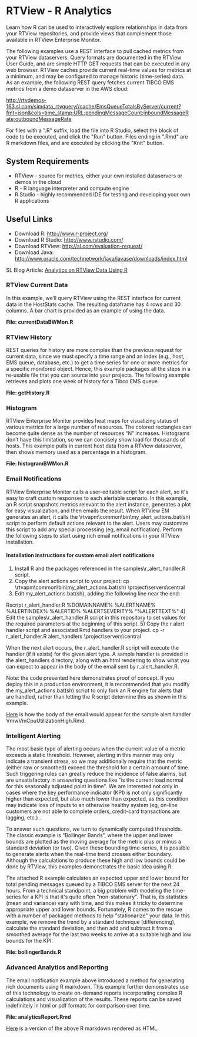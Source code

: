 # RTView - R Analytics

Learn how R can be used to interactively explore relationships in data from your RTView repositories, and provide views that complement those available in RTView Enterprise Monitor.
 
The following examples use a REST interface to pull cached metrics from your RTView dataservers. Query formats are documented in the RTView User Guide, and are simple HTTP GET requests that can be executed in any web browser. RTView caches provide current real-time values for metrics at a minimum, and may be configured to manage historic (time-series) data. As an example, the following REST query fetches current TIBCO EMS metrics from a demo dataserver in the AWS cloud:

http://rtvdemos-163.sl.com/simdata_rtvquery//cache/EmsQueueTotalsByServer/current?fmt=json&cols=time_stamp;URL;pendingMessageCount;inboundMessageRate;outboundMessageRate

For files with a ".R" suffix, load the file into R Studio, select the block of code to be executed, and click the "Run" button. Files ending in ".Rmd" are R markdown files, and are executed by clicking the "Knit" button.

## System Requirements

* RTView		- source for metrics, either your own installed dataservers or demos in the cloud
* R				- R language interpreter and compute engine
* R Studio		- highly recommended IDE for testing and developing your own R applications

## Useful Links

* Download R: http://www.r-project.org/
* Download R Studio: http://www.rstudio.com/
* Download RTView: http://sl.com/evaluation-request/
* Download Java: http://www.oracle.com/technetwork/java/javase/downloads/index.html

SL Blog Article: [Analytics on RTView Data Using R](http://sl.com/1700-2/)


### RTView Current Data

In this example, we’ll query RTView using the REST interface for current data in the HostStats cache. The resulting dataframe has 4 rows and 30 columns. A bar chart is provided as an example of using the data.

**File: currentDataBWMon.R**

### RTView History

REST queries for history are more complex than the previous request for current data, since we must specify a time range and an index (e.g., host, EMS queue, database, etc.) to get a time series for one or more metrics for a specific monitored object. Hence, this example packages all the steps in a re-usable file that you can source into your projects. The following example retrieves and plots one week of history for a Tibco EMS queue.

**File: getHistory.R**

### Histogram

RTView Enterprise Monitor provides heat maps for visualizing status of various metrics for a large number of resources. The colored rectangles can become quite dense as the number of resources “N” increases. Histograms don’t have this limitation, so we can concisely show load for thousands of hosts. This example pulls in current host data from a RTView dataserver, then shows memory used as a percentage in a histogram.

**File: histogramBWMon.R**

### Email Notifications

RTView Enterprise Monitor calls a user-editable script for each alert, so it's easy to craft custom responses to each alertable scenario. In this example, an R script snapshots metrics relevant to the alert instance, generates a plot for easy visualization, and then emails the result. When RTView EM generates an alert, it calls the \rtvapm\common\bin\my_alert_actions.bat(sh) script to perform default actions relevant to the alert. Users may customize this script to add any special processing (eg, email notification). Perform the following steps to start using rich email notifications in your RTView installation.

#### Installation instructions for custom email alert notifications
1) Install R and the packages referenced in the samples\r_alert_handler.R script. 
2) Copy the alert actions script to your project:
cp <path>\rtvapm\common\bin\my_alert_actions.bat(sh) <your project path>\project\servers\central
3) Edit my_alert_actions.bat(sh), adding the following line near the end:

Rscript r_alert_handler.R %DOMAINNAME% %ALERTNAME% %ALERTINDEX% %ALERTID% %ALERTSEVERITY% "%ALERTTEXT%"
4) Edit the samples\r_alert_handler.R script in this repository to set values for the required parameters at the beginning of this script.
5) Copy the r alert handler script and associated Rmd handlers to your project.
cp -r r_alert_handler.R alert_handlers <your project path>\project\servers\central

When the next alert occurs, the r_alert_handler.R script will execute the handler (if it exists) for the given alert type. A sample handler is provided in the alert_handlers directory, along with an html rendering to show what you can expect to appear in the body of the email sent by r_alert_handler.R. 

Note: the code presented here demonstrates proof of concept. If you deploy this in a production environment, it is recommended that you modify the my_alert_actions.bat(sh) script to only fork an R engine for alerts that are handled, rather than letting the R script determine this as shown in this example.

[Here](https://cpk123.github.io/VmwVmCpuUtilizationHigh) is how the body of the email would appear for the sample alert handler VmwVmCpuUtilizationHigh.Rmd.

### Intelligent Alerting

The most basic type of alerting occurs when the current value of a metric exceeds a static threshold. However, alerting in this manner may only indicate a transient stress, so we may additionally require that the metric (either raw or smoothed) exceed the threshold for a certain amount of time. Such triggering rules can greatly reduce the incidence of false alarms, but are unsatisfactory in answering questions like "is the current load normal for this seasonally adjusted point in time". We are interested not only in cases where the key performance indicator (KPI) is not only significantly higher than expected, but also much lower than expected, as this condition may indicate loss of inputs to an otherwise healthy system (eg, on-line customers are not able to complete orders, credit-card transactions are lagging, etc.) .

To answer such questions, we turn to dynamically computed thresholds. The classic example is “Bollinger Bands”, where the upper and lower bounds are plotted as the moving average for the metric plus or minus a standard deviation (or two). Given these bounding time-series, it is possible to generate alerts when the real-time trend crosses either boundary. Although the calculations to produce these high and low bounds could be done by RTView, this examples demonstrates the basic idea using R. 

The attached R example calculates an expected upper and lower bound for total pending messages queued by a TIBCO EMS server for the next 24 hours. From a technical standpoint, a big problem with modeling the time-series for a KPI is that it's quite often "non-stationary". That is, its statistics (mean and variance) vary with time, and this makes it tricky to determine appropriate upper and lower bounds. Fortunately, R comes to the rescue with a number of packaged methods to help "stationarize" your data. In this example, we remove the trend by a standard technique (differencing), calculate the standard deviation, and then add and subtract it from a smoothed average for the last two weeks to arrive at a suitable high and low bounds for the KPI. 

**File: bollingerBands.R**

### Advanced Analytics and Reporting

The email notification example above introduced a method for generating rich documents using R markdown. This example further demonstrates use of this technology to create on-demand reports incorporating complex R calculations and visualization of the results. These reports can be saved indefinitely in html or pdf formats for comparison over time. 

**File: analyticsReport.Rmd**

[Here](https://cpk123.github.io/analyticsReport) is a version of the above R markdown rendered as HTML.